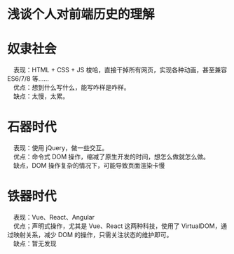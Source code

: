 # 浅谈个人对前端历史的理解


# 奴隶社会  
&emsp;表现：HTML + CSS + JS 梭哈，直接干掉所有网页，实现各种动画，甚至兼容 ES6/7/8 等……  
&emsp;优点：想到什么写什么，能写咋样是咋样。  
&emsp;缺点：太慢，太累。  

# 石器时代
&emsp;表现：使用 jQuery，做一些交互。  
&emsp;优点：命令式 DOM 操作，缩减了原生开发的时间，想怎么做就怎么做。  
&emsp;缺点，DOM 操作复杂的情况下，可能导致页面渲染卡慢  

# 铁器时代
&emsp;表现：Vue、React、Angular  
&emsp;优点；声明式操作，尤其是 Vue、React 这两种科技，使用了 VirtualDOM，通过映射关系，减少 DOM 的操作，只需关注状态的维护即可。  
&emsp;缺点：暂无发现

